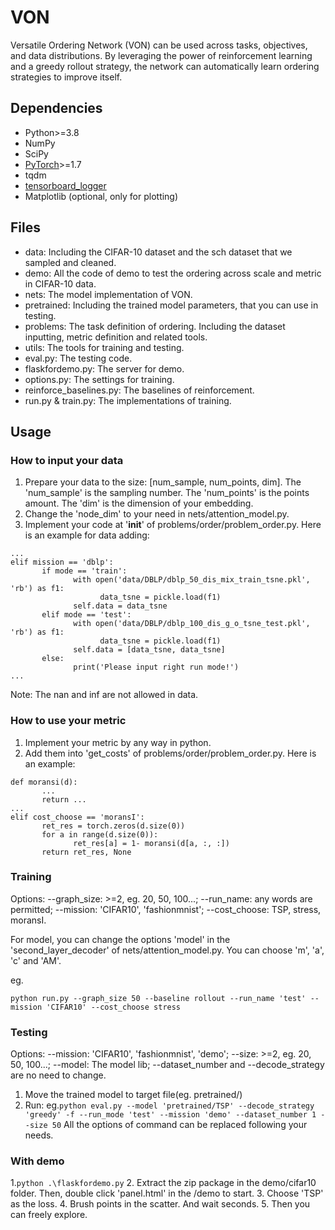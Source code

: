 # VON
Versatile Ordering Network (VON) can be used across tasks, objectives, and data distributions. By leveraging the power of reinforcement learning and a greedy rollout strategy, the network can automatically learn ordering strategies to improve itself.

## Dependencies

* Python>=3.8
* NumPy
* SciPy
* [PyTorch](http://pytorch.org/)>=1.7
* tqdm
* [tensorboard_logger](https://github.com/TeamHG-Memex/tensorboard_logger)
* Matplotlib (optional, only for plotting)

## Files

* data: Including the CIFAR-10 dataset and the sch dataset that we sampled and cleaned.
* demo: All the code of demo to test the ordering across scale and metric in CIFAR-10 data.
* nets: The model implementation of VON.
* pretrained: Including the trained model parameters, that you can use in testing.
* problems: The task definition of ordering. Including the dataset inputting, metric definition and related tools.
* utils: The tools for training and testing.
* eval.py: The testing code.
* flaskfordemo.py: The server for demo.
* options.py: The settings for training.
* reinforce_baselines.py: The baselines of reinforcement.
* run.py & train.py: The implementations of training.

## Usage

### How to input your data

1. Prepare your data to the size: [num_sample, num_points, dim]. The 'num_sample' is the sampling number. The 'num_points' is the points amount. The 'dim' is the dimension of your embedding.
2. Change the 'node_dim' to your need in nets/attention_model.py.
4. Implement your code at '__init__' of problems/order/problem_order.py. Here is an example for data adding:
```commandline
...
elif mission == 'dblp':
       if mode == 'train':
              with open('data/DBLP/dblp_50_dis_mix_train_tsne.pkl', 'rb') as f1:
                    data_tsne = pickle.load(f1)
              self.data = data_tsne
       elif mode == 'test':
              with open('data/DBLP/dblp_100_dis_g_o_tsne_test.pkl', 'rb') as f1:
                    data_tsne = pickle.load(f1)
              self.data = [data_tsne, data_tsne]
       else:
              print('Please input right run mode!')
...
```
Note: The nan and inf are not allowed in data.

### How to use your metric
1. Implement your metric by any way in python.
2. Add them into 'get_costs' of problems/order/problem_order.py. Here is an example:
```commandline
def moransi(d):
       ...
       return ...
...
elif cost_choose == 'moransI':
       ret_res = torch.zeros(d.size(0))
       for a in range(d.size(0)):
              ret_res[a] = 1- moransi(d[a, :, :])
       return ret_res, None
```

### Training
Options:
--graph_size: >=2, eg. 20, 50, 100...;
--run_name: any words are permitted;
--mission: 'CIFAR10', 'fashionmnist';
--cost_choose: TSP, stress, moransI.

For model, you can change the options 'model' in the 'second_layer_decoder' of nets/attention_model.py. You can choose 'm', 'a', 'c' and 'AM'.

eg.
```commandline
python run.py --graph_size 50 --baseline rollout --run_name 'test' --mission 'CIFAR10' --cost_choose stress
```
### Testing
Options:
--mission: 'CIFAR10', 'fashionmnist', 'demo';
--size: >=2, eg. 20, 50, 100...;
--model: The model lib;
--dataset_number and --decode_strategy are no need to change.

1. Move the trained model to target file(eg. pretrained/)
2. Run: eg.``` python eval.py --model 'pretrained/TSP' --decode_strategy 'greedy' -f --run_mode 'test' --mission 'demo' --dataset_number 1 --size 50 ```
All the options of command can be replaced following your needs.

### With demo
1.```python .\flaskfordemo.py```
2. Extract the zip package in the demo/cifar10 folder. Then, double click 'panel.html' in the /demo to start.
3. Choose 'TSP' as the loss.
4. Brush points in the scatter. And wait seconds.
5. Then you can freely explore. 
